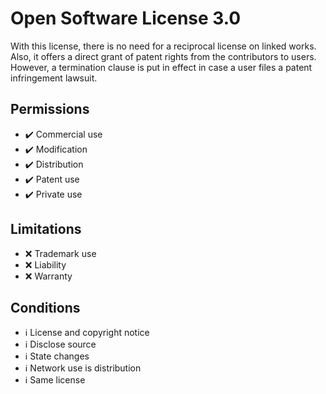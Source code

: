 # Open Software License 3.0

With this license, there is no need for a reciprocal license on linked works. Also, it offers a direct grant of patent rights from the contributors to users. However, a termination clause is put in effect in case a user files a patent infringement lawsuit.

## Permissions

-   ✔️ Commercial use
-   ✔️ Modification
-   ✔️ Distribution
-   ✔️ Patent use
-   ✔️ Private use

## Limitations

-   ❌ Trademark use
-   ❌ Liability
-   ❌ Warranty

## Conditions

-   ℹ️ License and copyright notice
-   ℹ️ Disclose source
-   ℹ️ State changes
-   ℹ️ Network use is distribution
-   ℹ️ Same license
